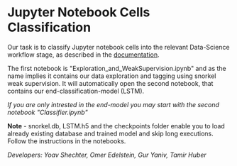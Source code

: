 # Jupyter Notebook Cells Classification

Our task is to classify Jupyter notebook cells into the relevant Data-Science workflow stage, as described in the [documentation](https://1drv.ms/b/s!AlSpEfulQxpygel681ZWZCJ50-dD8A).

The first notebook is "Exploration_and_WeakSupervision.ipynb" and as the name implies it contains our data exploration and tagging using snorkel weak supervision. It will automatically open the second notebook, that contains our end-classification-model (LSTM).

*If you are only intrested in the end-model you may start with the second notebook "Classifier.ipynb"*

**Note** - snorkel.db, LSTM.h5 and the checkpoints folder enable you to load already existing database and trained model and skip long executions. Follow the instructions in the notebooks. 

_Developers: Yoav Shechter, Omer Edelstein, Gur Yaniv, Tamir Huber_
